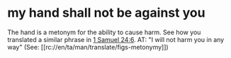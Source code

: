# my hand shall not be against you

The hand is a metonym for the ability to cause harm. See how you translated a similar phrase in [1 Samuel 24:6](./05.md). AT: "I will not harm you in any way" (See: [[rc://en/ta/man/translate/figs-metonymy]])

